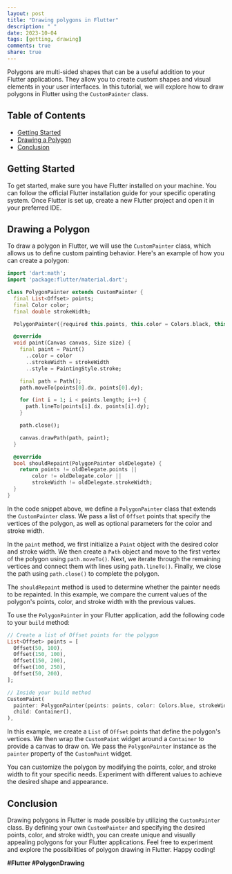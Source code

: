 ```yaml
---
layout: post
title: "Drawing polygons in Flutter"
description: " "
date: 2023-10-04
tags: [getting, drawing]
comments: true
share: true
---
```


Polygons are multi-sided shapes that can be a useful addition to your Flutter applications. They allow you to create custom shapes and visual elements in your user interfaces. In this tutorial, we will explore how to draw polygons in Flutter using the `CustomPainter` class.

## Table of Contents
- [Getting Started](#getting-started)
- [Drawing a Polygon](#drawing-a-polygon)
- [Conclusion](#conclusion)

## Getting Started

To get started, make sure you have Flutter installed on your machine. You can follow the official Flutter installation guide for your specific operating system. Once Flutter is set up, create a new Flutter project and open it in your preferred IDE.

## Drawing a Polygon

To draw a polygon in Flutter, we will use the `CustomPainter` class, which allows us to define custom painting behavior. Here's an example of how you can create a polygon:

```dart
import 'dart:math';
import 'package:flutter/material.dart';

class PolygonPainter extends CustomPainter {
  final List<Offset> points;
  final Color color;
  final double strokeWidth;

  PolygonPainter({required this.points, this.color = Colors.black, this.strokeWidth = 1.0});

  @override
  void paint(Canvas canvas, Size size) {
    final paint = Paint()
      ..color = color
      ..strokeWidth = strokeWidth
      ..style = PaintingStyle.stroke;

    final path = Path();
    path.moveTo(points[0].dx, points[0].dy);

    for (int i = 1; i < points.length; i++) {
      path.lineTo(points[i].dx, points[i].dy);
    }

    path.close();

    canvas.drawPath(path, paint);
  }

  @override
  bool shouldRepaint(PolygonPainter oldDelegate) {
    return points != oldDelegate.points ||
        color != oldDelegate.color ||
        strokeWidth != oldDelegate.strokeWidth;
  }
}
```
In the code snippet above, we define a `PolygonPainter` class that extends the `CustomPainter` class. We pass a list of `Offset` points that specify the vertices of the polygon, as well as optional parameters for the color and stroke width.

In the `paint` method, we first initialize a `Paint` object with the desired color and stroke width. We then create a `Path` object and move to the first vertex of the polygon using `path.moveTo()`. Next, we iterate through the remaining vertices and connect them with lines using `path.lineTo()`. Finally, we close the path using `path.close()` to complete the polygon.

The `shouldRepaint` method is used to determine whether the painter needs to be repainted. In this example, we compare the current values of the polygon's points, color, and stroke width with the previous values.

To use the `PolygonPainter` in your Flutter application, add the following code to your `build` method:

```dart
// Create a list of Offset points for the polygon
List<Offset> points = [
  Offset(50, 100),
  Offset(150, 100),
  Offset(150, 200),
  Offset(100, 250),
  Offset(50, 200),
];

// Inside your build method
CustomPaint(
  painter: PolygonPainter(points: points, color: Colors.blue, strokeWidth: 2.0),
  child: Container(),
),
```

In this example, we create a `List` of `Offset` points that define the polygon's vertices. We then wrap the `CustomPaint` widget around a `Container` to provide a canvas to draw on. We pass the `PolygonPainter` instance as the `painter` property of the `CustomPaint` widget.

You can customize the polygon by modifying the points, color, and stroke width to fit your specific needs. Experiment with different values to achieve the desired shape and appearance.

## Conclusion

Drawing polygons in Flutter is made possible by utilizing the `CustomPainter` class. By defining your own `CustomPainter` and specifying the desired points, color, and stroke width, you can create unique and visually appealing polygons for your Flutter applications. Feel free to experiment and explore the possibilities of polygon drawing in Flutter. Happy coding!

**#Flutter #PolygonDrawing**